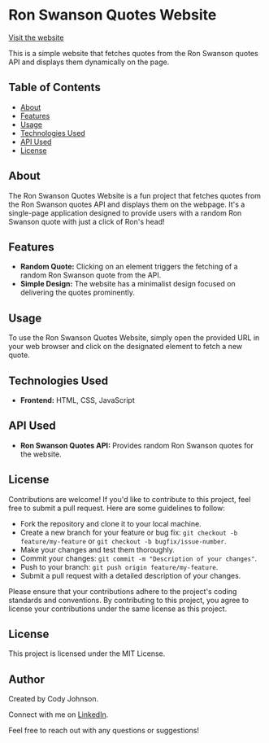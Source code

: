 # Ron Swanson Quotes Website

[Visit the website](https://ronswansonquotegenerator.netlify.app/)

This is a simple website that fetches quotes from the Ron Swanson quotes API and displays them dynamically on the page.

## Table of Contents

- [About](#about)
- [Features](#features)
- [Usage](#usage)
- [Technologies Used](#technologies-used)
- [API Used](#api-used)
- [License](#license)

## About

The Ron Swanson Quotes Website is a fun project that fetches quotes from the Ron Swanson quotes API and displays them on the webpage. It's a single-page application designed to provide users with a random Ron Swanson quote with just a click of Ron's head!

## Features

- **Random Quote:** Clicking on an element triggers the fetching of a random Ron Swanson quote from the API.
- **Simple Design:** The website has a minimalist design focused on delivering the quotes prominently.

## Usage

To use the Ron Swanson Quotes Website, simply open the provided URL in your web browser and click on the designated element to fetch a new quote.

## Technologies Used

- **Frontend:** HTML, CSS, JavaScript

## API Used

- **Ron Swanson Quotes API:** Provides random Ron Swanson quotes for the website.

## License

Contributions are welcome! If you'd like to contribute to this project, feel free to submit a pull request. Here are some guidelines to follow:

- Fork the repository and clone it to your local machine.
- Create a new branch for your feature or bug fix: `git checkout -b feature/my-feature` or `git checkout -b bugfix/issue-number`.
- Make your changes and test them thoroughly.
- Commit your changes: `git commit -m "Description of your changes"`.
- Push to your branch: `git push origin feature/my-feature`.
- Submit a pull request with a detailed description of your changes.

Please ensure that your contributions adhere to the project's coding standards and conventions. By contributing to this project, you agree to license your contributions under the same license as this project.

## License

This project is licensed under the MIT License.

## Author

Created by Cody Johnson.

Connect with me on [LinkedIn](https://www.linkedin.com/in/cody-johnson-92460b124/).

Feel free to reach out with any questions or suggestions!
